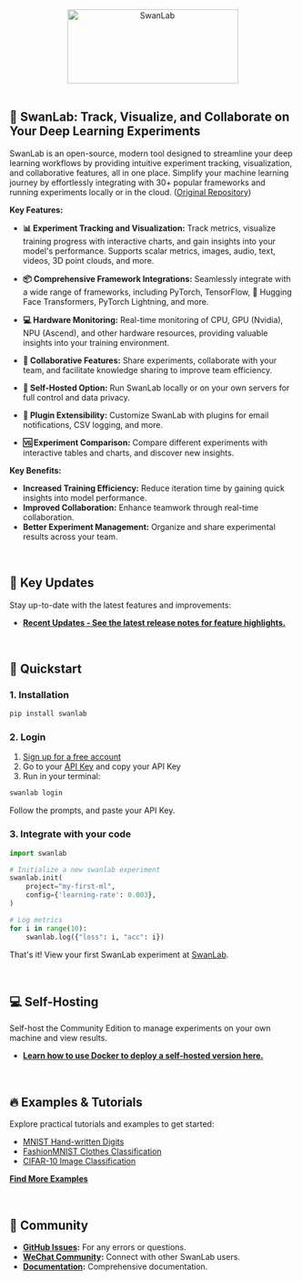 <div align="center">

<picture>
  <source media="(prefers-color-scheme: dark)" srcset="readme_files/swanlab-logo-type2-dark.svg">
  <source media="(prefers-color-scheme: light)" srcset="readme_files/swanlab-logo-type2-light.svg">
  <img alt="SwanLab" src="readme_files/swanlab-logo-type2-light.svg" width="300" height="130">
</picture>

</div>

<br/>

## 🚀 SwanLab: Track, Visualize, and Collaborate on Your Deep Learning Experiments

SwanLab is an open-source, modern tool designed to streamline your deep learning workflows by providing intuitive experiment tracking, visualization, and collaborative features, all in one place. Simplify your machine learning journey by effortlessly integrating with 30+ popular frameworks and running experiments locally or in the cloud. ([Original Repository](https://github.com/SwanHubX/SwanLab))

**Key Features:**

*   **📊 Experiment Tracking and Visualization:** Track metrics, visualize training progress with interactive charts, and gain insights into your model's performance. Supports scalar metrics, images, audio, text, videos, 3D point clouds, and more.

*   **📦 Comprehensive Framework Integrations:** Seamlessly integrate with a wide range of frameworks, including PyTorch, TensorFlow, 🤗 Hugging Face Transformers, PyTorch Lightning, and more.

*   **💻 Hardware Monitoring:** Real-time monitoring of CPU, GPU (Nvidia), NPU (Ascend), and other hardware resources, providing valuable insights into your training environment.

*   **👥 Collaborative Features:** Share experiments, collaborate with your team, and facilitate knowledge sharing to improve team efficiency.

*   **💾 Self-Hosted Option:** Run SwanLab locally or on your own servers for full control and data privacy.

*   **🔌 Plugin Extensibility:** Customize SwanLab with plugins for email notifications, CSV logging, and more.

*   **🆚 Experiment Comparison:** Compare different experiments with interactive tables and charts, and discover new insights.

**Key Benefits:**

*   **Increased Training Efficiency:** Reduce iteration time by gaining quick insights into model performance.
*   **Improved Collaboration:** Enhance teamwork through real-time collaboration.
*   **Better Experiment Management:** Organize and share experimental results across your team.

<br>

## 🌟 Key Updates

Stay up-to-date with the latest features and improvements:

*   **[Recent Updates -  See the latest release notes for feature highlights.](https://github.com/SwanHubX/SwanLab#-%E6%9C%80%E8%BF%91%E6%9B%B4%E6%96%B0)**

<br>

## 🚀 Quickstart

### 1. Installation

```bash
pip install swanlab
```

### 2. Login

1.  [Sign up for a free account](https://swanlab.cn)
2.  Go to your [API Key](https://swanlab.cn/settings) and copy your API Key
3.  Run in your terminal:

```bash
swanlab login
```

Follow the prompts, and paste your API Key.

### 3. Integrate with your code

```python
import swanlab

# Initialize a new swanlab experiment
swanlab.init(
    project="my-first-ml",
    config={'learning-rate': 0.003},
)

# Log metrics
for i in range(10):
    swanlab.log({"loss": i, "acc": i})
```

That's it!  View your first SwanLab experiment at [SwanLab](https://swanlab.cn).

<br>

## 💻 Self-Hosting

Self-host the Community Edition to manage experiments on your own machine and view results.

*   **[Learn how to use Docker to deploy a self-hosted version here.](https://docs.swanlab.cn/guide_cloud/self_host/docker-deploy.html)**

<br>

## 🔥 Examples & Tutorials

Explore practical tutorials and examples to get started:

*   [MNIST Hand-written Digits](https://docs.swanlab.cn/examples/mnist.html)
*   [FashionMNIST Clothes Classification](https://docs.swanlab.cn/examples/fashionmnist.html)
*   [CIFAR-10 Image Classification](https://docs.swanlab.cn/examples/cifar10.html)

**[Find More Examples](https://docs.swanlab.cn/zh/examples/mnist.html)**

<br>

## 🤝 Community

*   **[GitHub Issues](https://github.com/SwanHubX/SwanLab/issues):** For any errors or questions.
*   **[WeChat Community](https://docs.swanlab.cn/guide_cloud/community/online-support.html):** Connect with other SwanLab users.
*   **[Documentation](https://docs.swanlab.cn/):** Comprehensive documentation.

<br>